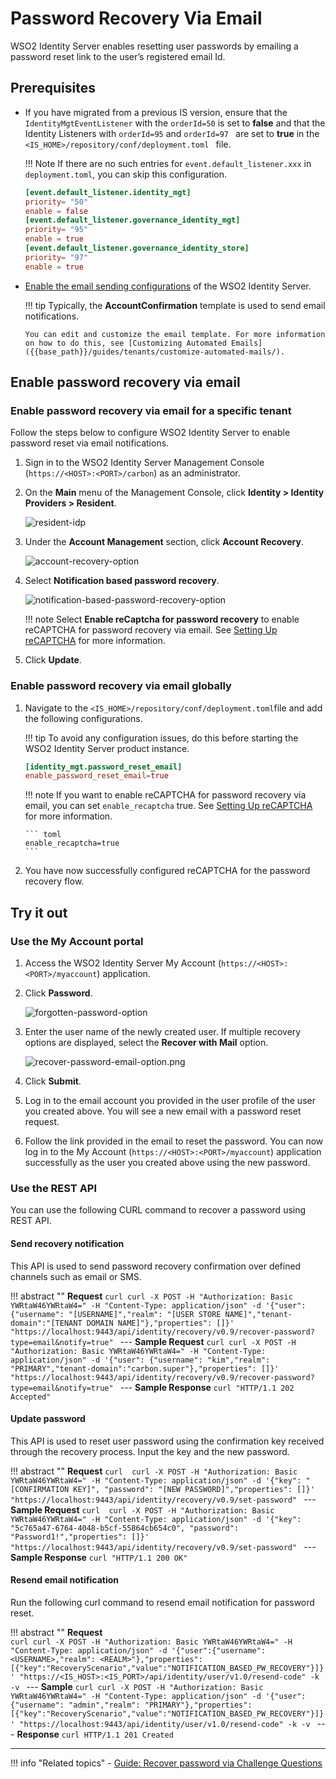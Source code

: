# Password Recovery Via Email

WSO2 Identity Server enables resetting user passwords by emailing a password reset link to the user’s registered email Id.

## Prerequisites

-   If you have migrated from a previous IS version, ensure that the `IdentityMgtEventListener` with the ` orderId=50 ` is set to **false** and that the Identity Listeners with ` orderId=95 ` and `orderId=97 ` are set to **true** in the `<IS_HOME>/repository/conf/deployment.toml ` file.
    
    !!! Note 
        If there are no such entries for `event.default_listener.xxx` in `deployment.toml`, you can skip this configuration. 
        
    ``` toml
    [event.default_listener.identity_mgt]
    priority= "50"
    enable = false
    [event.default_listener.governance_identity_mgt]
    priority= "95"
    enable = true
    [event.default_listener.governance_identity_store]
    priority= "97"
    enable = true
    ```

-   [Enable the email sending configurations]({{base_path}}/deploy/configure-email-sending) of the WSO2 Identity Server.

    !!! tip
        Typically, the **AccountConfirmation** template is used to send email notifications.

        You can edit and customize the email template. For more information on how to do this, see [Customizing Automated Emails]({{base_path}}/guides/tenants/customize-automated-mails/).

    
## Enable password recovery via email

### Enable password recovery via email for a specific tenant

Follow the steps below to configure WSO2 Identity Server to enable password reset via email notifications.  

1.	Sign in to the WSO2 Identity Server Management Console (`https://<HOST>:<PORT>/carbon`) as an administrator. 	 

2.	On the **Main** menu of the Management Console, click **Identity > Identity Providers > Resident**.

	![resident-idp]({{base_path}}/assets/img/fragments/resident-idp.png) 

3.	Under the **Account Management** section, click **Account Recovery**.

    ![account-recovery-option]({{base_path}}/assets/img/fragments/account-recovery-option.png) 

4.	Select **Notification based password recovery**.

    ![notification-based-password-recovery-option]({{base_path}}/assets/img/guides/notification-based-password-recovery-option.png)

    !!! note
        Select **Enable reCaptcha for password recovery** to enable reCAPTCHA for password recovery via email. See [Setting Up reCAPTCHA]({{base_path}}/deploy/configure-recaptcha) for more information.

5.	Click **Update**. 

### Enable password recovery via email globally

1.  Navigate to the `<IS_HOME>/repository/conf/deployment.toml`file and add the following configurations.

    !!! tip
        To avoid any configuration issues, do this before starting
        the WSO2 Identity Server product instance.
    

    ```toml
    [identity_mgt.password_reset_email]
    enable_password_reset_email=true      
    ```

    !!! note
        If you want to enable reCAPTCHA for password recovery via email, you can set `enable_recaptcha` true. See [Setting Up reCAPTCHA]({{base_path}}/deploy/configure-recaptcha) for more information.

        ``` toml
        enable_recaptcha=true
        ```

2.  You have now successfully configured reCAPTCHA for the password recovery flow.

       
## Try it out       
### Use the My Account portal 

1. Access the WSO2 Identity Server My Account (`https://<HOST>:<PORT>/myaccount`) application.

2.	Click **Password**.

    ![forgotten-password-option]({{base_path}}/assets/img/guides/forgotten-password-option.png)

3.	Enter the user name of the newly created user. If multiple recovery options are displayed, select the **Recover with Mail** option.

    ![recover-password-email-option.png]({{base_path}}/assets/img/guides/recover-password-email-option.png)
    
4.	Click **Submit**. 

5.  Log in to the email account you provided in the user profile of the user you created above. You will see a new email with a password reset request.
    
6.  Follow the link provided in the email to reset the password. You can
    now log in to the My Account (`https://<HOST>:<PORT>/myaccount`) application
    successfully as the user you created above using the new password.


### Use the REST API

You can use the following CURL command to recover a password using REST API. 

#### Send recovery notification

This API is used to send password recovery confirmation over defined channels such as email or SMS.

!!! abstract ""
    **Request**
    ```curl
    curl -X POST -H "Authorization: Basic YWRtaW46YWRtaW4=" -H "Content-Type: application/json" -d '{"user": {"username": "[USERNAME]","realm": "[USER STORE NAME]","tenant-domain":"[TENANT DOMAIN NAME]"},"properties": []}' "https://localhost:9443/api/identity/recovery/v0.9/recover-password?type=email&notify=true"
    ```
    ---
    **Sample Request**
    ```curl
    curl -X POST -H "Authorization: Basic YWRtaW46YWRtaW4=" -H "Content-Type: application/json" -d '{"user": {"username": "kim","realm": "PRIMARY","tenant-domain":"carbon.super"},"properties": []}' "https://localhost:9443/api/identity/recovery/v0.9/recover-password?type=email&notify=true"
    ```
    ---
    **Sample Response**
    ```curl
    "HTTP/1.1 202 Accepted"
    ```

#### Update password

This API is used to reset user password using the confirmation key received through the recovery process. Input the key and the new password.

!!! abstract ""
    **Request**
    ```curl 
    curl -X POST -H "Authorization: Basic YWRtaW46YWRtaW4=" -H "Content-Type: application/json" -d '{"key": "[CONFIRMATION KEY]", "password": "[NEW PASSWORD]","properties": []}' "https://localhost:9443/api/identity/recovery/v0.9/set-password"
    ```
    ---
    **Sample Request**
    ```curl 
    curl -X POST -H "Authorization: Basic YWRtaW46YWRtaW4=" -H "Content-Type: application/json" -d '{"key": "5c765a47-6764-4048-b5cf-55864cb654c0", "password": "Password1!","properties": []}' "https://localhost:9443/api/identity/recovery/v0.9/set-password"
    ```
    ---
    **Sample Response**
    ```curl
    "HTTP/1.1 200 OK"        
    ```

#### Resend email notification
 
 Run the following curl command to resend email notification for password reset. 
 
!!! abstract ""
    **Request**  
    ```curl
    curl -X POST -H "Authorization: Basic YWRtaW46YWRtaW4=" -H "Content-Type: application/json" -d '{"user":{"username": <USERNAME>,"realm": <REALM>"},"properties": [{"key":"RecoveryScenario","value":"NOTIFICATION_BASED_PW_RECOVERY"}]}' "https://<IS_HOST>:<IS_PORT>/api/identity/user/v1.0/resend-code" -k -v
    ```
    ---
    **Sample**
    ```curl
    curl -X POST -H "Authorization: Basic YWRtaW46YWRtaW4=" -H "Content-Type: application/json" -d '{"user":{"username": "admin","realm": "PRIMARY"},"properties": [{"key":"RecoveryScenario","value":"NOTIFICATION_BASED_PW_RECOVERY"}]}' "https://localhost:9443/api/identity/user/v1.0/resend-code" -k -v
    ```
    ---
    **Response**
    ```curl
    HTTP/1.1 201 Created
    ```

---

!!! info "Related topics"
    - [Guide: Recover password via Challenge Questions]({{base_path}}/guides/password-mgt/challenge-question)
